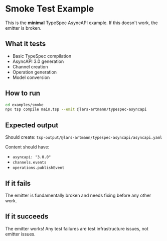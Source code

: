 # Smoke Test Example

This is the **minimal** TypeSpec AsyncAPI example. If this doesn't work, the emitter is broken.

## What it tests

- Basic TypeSpec compilation
- AsyncAPI 3.0 generation
- Channel creation
- Operation generation
- Model conversion

## How to run

```bash
cd examples/smoke
npx tsp compile main.tsp --emit @lars-artmann/typespec-asyncapi
```

## Expected output

Should create: `tsp-output/@lars-artmann/typespec-asyncapi/asyncapi.yaml`

Content should have:
- `asyncapi: "3.0.0"`
- `channels.events`
- `operations.publishEvent`

## If it fails

The emitter is fundamentally broken and needs fixing before any other work.

## If it succeeds

The emitter works! Any test failures are test infrastructure issues, not emitter issues.
